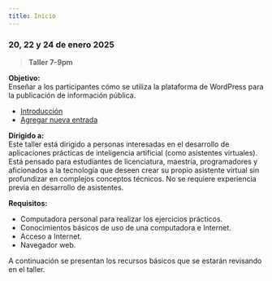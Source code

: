 ```yaml
---
title: Inicio
---
```


### 20, 22 y 24 de enero 2025

> **Taller 7-9pm**

**Objetivo:**  
Enseñar a los participantes cómo se utiliza la plataforma de WordPress para la publicación de información pública.

- [Introducción](intro)
- [Agregar nueva entrada](agrega-post)

**Dirigido a:**  
Este taller está dirigido a personas interesadas en el desarrollo de aplicaciones prácticas de inteligencia artificial (como asistentes virtuales). Está pensado para estudiantes de licenciatura, maestría, programadores y aficionados a la tecnología que deseen crear su propio asistente virtual sin profundizar en complejos conceptos técnicos. No se requiere experiencia previa en desarrollo de asistentes.

**Requisitos:**  
- Computadora personal para realizar los ejercicios prácticos.
- Conocimientos básicos de uso de una computadora e Internet.
- Acceso a Internet.
- Navegador web.

A continuación se presentan los recursos básicos que se estarán revisando en el taller.



